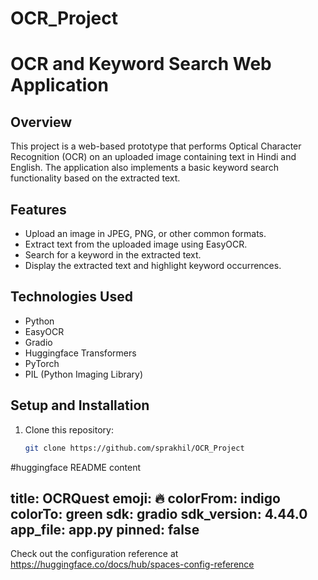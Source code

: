 # OCR_Project

# OCR and Keyword Search Web Application

## Overview
This project is a web-based prototype that performs Optical Character Recognition (OCR) on an uploaded image containing text in Hindi and English. The application also implements a basic keyword search functionality based on the extracted text.

## Features
- Upload an image in JPEG, PNG, or other common formats.
- Extract text from the uploaded image using EasyOCR.
- Search for a keyword in the extracted text.
- Display the extracted text and highlight keyword occurrences.

## Technologies Used
- Python
- EasyOCR
- Gradio
- Huggingface Transformers
- PyTorch
- PIL (Python Imaging Library)

## Setup and Installation

1. Clone this repository:
   ```bash
   git clone https://github.com/sprakhil/OCR_Project

#huggingface README content

title: OCRQuest
emoji: 🔥
colorFrom: indigo
colorTo: green
sdk: gradio
sdk_version: 4.44.0
app_file: app.py
pinned: false
---

Check out the configuration reference at https://huggingface.co/docs/hub/spaces-config-reference

